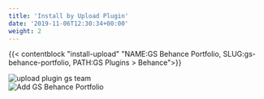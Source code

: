```yaml
---
title: 'Install by Upload Plugin'
date: '2019-11-06T12:30:34+00:00'
weight: 2
---
```


{{< contentblock "install-upload" "NAME:GS Behance Portfolio, SLUG:gs-behance-portfolio, PATH:GS Plugins &gt; Behance">}}

![upload plugin gs team](http://behance.gsplugins.com/wp-content/uploads/2016/05/upload-plugin.png)  
![Add GS Behance Portfolio](http://behance.gsplugins.com/wp-content/uploads/2015/11/Add_GS_Behance_Portfolio.png)